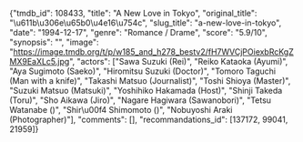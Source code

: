 {"tmdb_id": 108433, "title": "A New Love in Tokyo", "original_title": "\u611b\u306e\u65b0\u4e16\u754c", "slug_title": "a-new-love-in-tokyo", "date": "1994-12-17", "genre": "Romance / Drame", "score": "5.9/10", "synopsis": "", "image": "https://image.tmdb.org/t/p/w185_and_h278_bestv2/fH7WVCjPOiexbRcKgZMX9EaXLc5.jpg", "actors": ["Sawa Suzuki (Rei)", "Reiko Kataoka (Ayumi)", "Aya Sugimoto (Saeko)", "Hiromitsu Suzuki (Doctor)", "Tomoro Taguchi (Man with a knife)", "Takashi Matsuo (Journalist)", "Toshi Shioya (Master)", "Suzuki Matsuo (Matsuki)", "Yoshihiko Hakamada (Host)", "Shinji Takeda (Toru)", "Sho Aikawa (Jiro)", "Nagare Hagiwara (Sawanobori)", "Tetsu Watanabe ()", "Shir\u00f4 Shimomoto ()", "Nobuyoshi Araki (Photographer)"], "comments": [], "recommandations_id": [137172, 99041, 21959]}